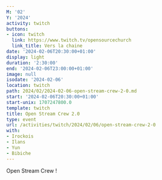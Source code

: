 ```yaml
---
M: '02'
Y: '2024'
activity: twitch
buttons:
- icon: twitch
  link: https://www.twitch.tv/opensourcechurch
  link_title: Vers la chaine
date: '2024-02-06T20:30:00+01:00'
display: light
duration: '2:30:00'
end: '2024-02-06T23:00:00+01:00'
image: null
isodate: '2024-02-06'
location: twitch
path: 2024/02/2024-02-06-open-stream-crew-2-0.md
start: '2024-02-06T20:30:00+01:00'
start-unix: 1707247800.0
template: twitch
title: Open Stream Crew 2.0
type: event
url: /activities/twitch/2024/02/06/open-stream-crew-2-0
with:
- Irockois
- Ilans
- Yun
- Bibiche
---
```

Open Stream Crew !